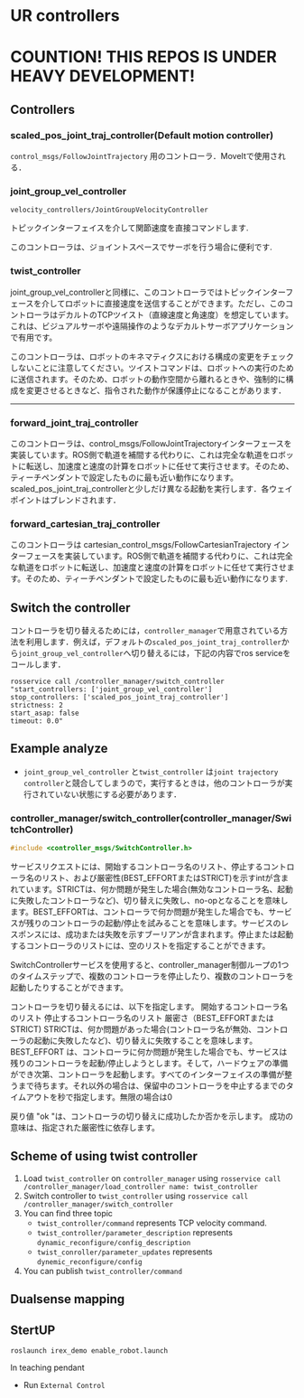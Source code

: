 # UR controllers

# COUNTION! THIS REPOS IS UNDER HEAVY DEVELOPMENT!

## Controllers

### scaled_pos_joint_traj_controller(Default motion controller)

`control_msgs/FollowJointTrajectory` 用のコントローラ．MoveItで使用される．

### joint_group_vel_controller

`velocity_controllers/JointGroupVelocityController`

トピックインターフェイスを介して関節速度を直接コマンドします.

このコントローラは、ジョイントスペースでサーボを行う場合に便利です.

### twist_controller

joint_group_vel_controllerと同様に、このコントローラではトピックインターフェースを介してロボットに直接速度を送信することができます。ただし、このコントローラはデカルトのTCPツイスト（直線速度と角速度）を想定しています。これは、ビジュアルサーボや遠隔操作のようなデカルトサーボアプリケーションで有用です。

このコントローラは、ロボットのキネマティクスにおける構成の変更をチェックしないことに注意してください。ツイストコマンドは、ロボットへの実行のために送信されます。そのため、ロボットの動作空間から離れるときや、強制的に構成を変更させるときなど、指令された動作が保護停止になることがあります．

----

### forward_joint_traj_controller

このコントローラは、control_msgs/FollowJointTrajectoryインターフェースを実装しています。ROS側で軌道を補間する代わりに、これは完全な軌道をロボットに転送し、加速度と速度の計算をロボットに任せて実行させます。そのため、ティーチペンダントで設定したものに最も近い動作になります。scaled_pos_joint_traj_controllerと少しだけ異なる起動を実行します．各ウェイポイントはブレンドされます．



### forward_cartesian_traj_controller

このコントローラは cartesian_control_msgs/FollowCartesianTrajectory インターフェースを実装しています。ROS側で軌道を補間する代わりに、これは完全な軌道をロボットに転送し、加速度と速度の計算をロボットに任せて実行させます。そのため、ティーチペンダントで設定したものに最も近い動作になります.



## Switch the controller

コントローラを切り替えるためには，`controller_manager`で用意されている方法を利用します．例えば，デフォルトの`scaled_pos_joint_traj_controller`から`joint_group_vel_controller`へ切り替えるには，下記の内容でros serviceをコールします．

```
rosservice call /controller_manager/switch_controller "start_controllers: ['joint_group_vel_controller']
stop_controllers: ['scaled_pos_joint_traj_controller']
strictness: 2
start_asap: false
timeout: 0.0"
```

## Example analyze

- `joint_group_vel_controller` と`twist_controller` は`joint trajectory controller`と競合してしまうので，実行するときは，他のコントローラが実行されていない状態にする必要があります．



### controller_manager/switch_controller(controller_manager/SwitchController)

```c++
#include <controller_msgs/SwitchController.h>
```



サービスリクエストには、開始するコントローラ名のリスト、停止するコントローラ名のリスト、および厳密性(BEST_EFFORTまたはSTRICT)を示すintが含まれています。STRICTは、何か問題が発生した場合(無効なコントローラ名、起動に失敗したコントローラなど)、切り替えに失敗し、no-opとなることを意味します。BEST_EFFORTは、コントローラで何か問題が発生した場合でも、サービスが残りのコントローラの起動/停止を試みることを意味します。サービスのレスポンスには、成功または失敗を示すブーリアンが含まれます。停止または起動するコントローラのリストには、空のリストを指定することができます。

SwitchControllerサービスを使用すると、controller_manager制御ループの1つのタイムステップで、複数のコントローラを停止したり、複数のコントローラを起動したりすることができます。

コントローラを切り替えるには、以下を指定します。
開始するコントローラ名のリスト
停止するコントローラ名のリスト
厳密さ（BEST_EFFORTまたはSTRICT)
STRICTは、何か問題があった場合(コントローラ名が無効、コントローラの起動に失敗したなど)、切り替えに失敗することを意味します。
BEST_EFFORT は、コントローラに何か問題が発生した場合でも、サービスは残りのコントローラを起動/停止しようとします。そして，ハードウェアの準備ができ次第、コントローラを起動します。すべてのインターフェイスの準備が整うまで待ちます。それ以外の場合は、保留中のコントローラを中止するまでのタイムアウトを秒で指定します。無限の場合は0

戻り値 "ok "は、コントローラの切り替えに成功したか否かを示します。 成功の意味は、指定された厳密性に依存します。

## Scheme of using twist controller

1. Load `twist_controller` on `controller_manager` using `rosservice call /controller_manager/load_controller name: twist_controller`
2. Switch controller to `twist_controller` using `rosservice call /controller_manager/switch_controller`
3. You can find three topic
   - `twist_controller/command` represents TCP velocity command.
   - `twist_controller/parameter_description` represents  `dynamic_reconfigure/config_description`
   - `twist_conroller/parameter_updates` represents `dynemic_reconfigure/config`
4. You can publish `twist_controller/command`

## Dualsense mapping

## StertUP

```
roslaunch irex_demo enable_robot.launch
```

In teaching pendant 

- Run `External Control` 
